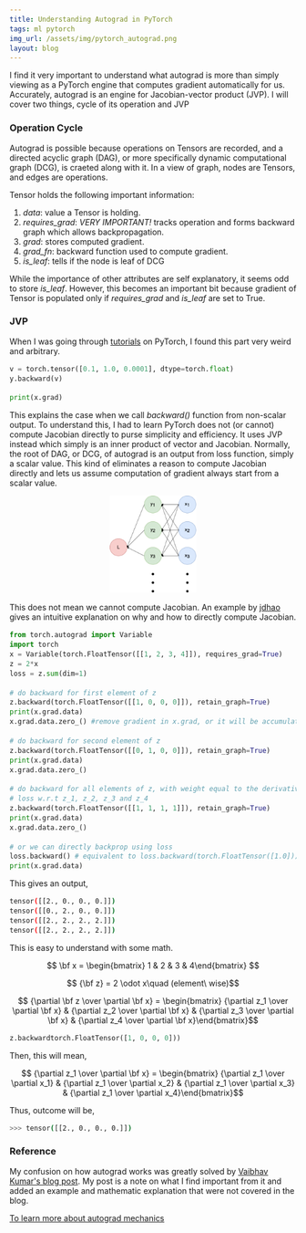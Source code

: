 ```yaml
---
title: Understanding Autograd in PyTorch
tags: ml pytorch
img_url: /assets/img/pytorch_autograd.png
layout: blog
---
```


I find it very important to understand what autograd is more than simply viewing as a PyTorch engine that computes gradient automatically for us.
Accurately, autograd is an engine for Jacobian-vector product (JVP).
I will cover two things, cycle of its operation and JVP
### Operation Cycle
Autograd is possible because operations on Tensors are recorded, and a directed acyclic graph (DAG), or more specifically dynamic computational graph (DCG), is craeted along with it.
In a view of graph, nodes are Tensors, and edges are operations.

Tensor holds the following important information:
1. _data_: value a Tensor is holding.
2. _requires_grad_: _VERY IMPORTANT!_ tracks operation and forms backward graph which allows backpropagation.
3. _grad_: stores computed gradient.
4. _grad_fn_: backward function used to compute gradient.
5. _is_leaf_: tells if the node is leaf of DCG

While the importance of other attributes are self explanatory, it seems odd to store _is_leaf_.
However, this becomes an important bit because gradient of Tensor is populated only if _requires_grad_ and _is_leaf_ are set to True.

### JVP
When I was going through [tutorials](https://pytorch.org/tutorials/beginner/blitz/autograd_tutorial.html#sphx-glr-beginner-blitz-autograd-tutorial-py) on PyTorch, I found this part very weird and arbitrary.
```python
v = torch.tensor([0.1, 1.0, 0.0001], dtype=torch.float)
y.backward(v)

print(x.grad)
```
This explains the case when we call _backward()_ function from non-scalar output. 
To understand this, I had to learn PyTorch does not (or cannot) compute Jacobian directly to purse simplicity and efficiency.
It uses JVP instead which simply is an inner product of vector and Jacobian.
Normally, the root of DAG, or DCG, of autograd is an output from loss function, simply a scalar value.
This kind of eliminates a reason to compute Jacobian directly and lets us assume computation of gradient always start from a scalar value.

<p align="center">
    <img src="/assets/img/JVP.png" alt="JVP"  width="30%"/>
</p>

This does not mean we cannot compute Jacobian.
An example by [jdhao](https://stackoverflow.com/questions/43451125/pytorch-what-are-the-gradient-arguments/47026836) gives an intuitive explanation on why and how to directly compute Jacobian.
```python
from torch.autograd import Variable
import torch
x = Variable(torch.FloatTensor([[1, 2, 3, 4]]), requires_grad=True)
z = 2*x
loss = z.sum(dim=1)

# do backward for first element of z
z.backward(torch.FloatTensor([[1, 0, 0, 0]]), retain_graph=True)
print(x.grad.data)
x.grad.data.zero_() #remove gradient in x.grad, or it will be accumulated

# do backward for second element of z
z.backward(torch.FloatTensor([[0, 1, 0, 0]]), retain_graph=True)
print(x.grad.data)
x.grad.data.zero_()

# do backward for all elements of z, with weight equal to the derivative of
# loss w.r.t z_1, z_2, z_3 and z_4
z.backward(torch.FloatTensor([[1, 1, 1, 1]]), retain_graph=True)
print(x.grad.data)
x.grad.data.zero_()

# or we can directly backprop using loss
loss.backward() # equivalent to loss.backward(torch.FloatTensor([1.0]))
print(x.grad.data)  
```
This gives an output,
```bash
tensor([[2., 0., 0., 0.]])
tensor([[0., 2., 0., 0.]])
tensor([[2., 2., 2., 2.]])
tensor([[2., 2., 2., 2.]])
```
This is easy to understand with some math.

$$ \bf x = \begin{bmatrix} 1 & 2 & 3 & 4\end{bmatrix} $$

$$ {\bf z} = 2 \odot x\quad (element\ wise)$$

$$ {\partial \bf z \over \partial \bf x} =  \begin{bmatrix} {\partial z_1 \over \partial \bf x} & {\partial z_2 \over \partial \bf x} & {\partial z_3 \over \partial \bf x} & {\partial z_4 \over \partial \bf x}\end{bmatrix}$$

```python
z.backwardtorch.FloatTensor([1, 0, 0, 0]))
```
Then, this will mean,

$$ {\partial z_1 \over \partial \bf x} =  \begin{bmatrix} {\partial z_1 \over \partial x_1} & {\partial z_1 \over \partial x_2} & {\partial z_1 \over \partial x_3} & {\partial z_1 \over \partial x_4}\end{bmatrix}$$

Thus, outcome will be,
```bash
>>> tensor([[2., 0., 0., 0.]])
```

### Reference
My confusion on how autograd works was greatly solved by [Vaibhav Kumar's blog post](https://towardsdatascience.com/pytorch-autograd-understanding-the-heart-of-pytorchs-magic-2686cd94ec95). My post is a note on what I find important from it and added an example and mathematic explanation that were not covered in the blog. 

[To learn more about autograd mechanics](https://pytorch.org/docs/stable/notes/autograd.html)